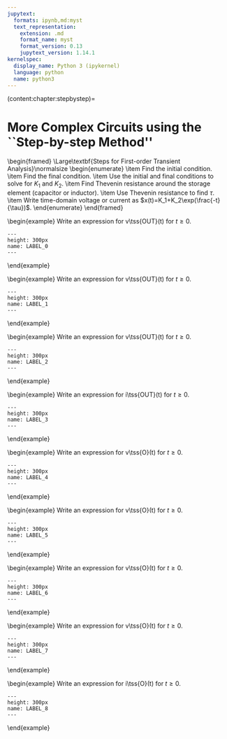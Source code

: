 ```yaml
---
jupytext:
  formats: ipynb,md:myst
  text_representation:
    extension: .md
    format_name: myst
    format_version: 0.13
    jupytext_version: 1.14.1
kernelspec:
  display_name: Python 3 (ipykernel)
  language: python
  name: python3
---
```


(content:chapter:stepbystep)=

# More Complex Circuits using the ``Step-by-step Method''

\begin{framed}
\Large\textbf{Steps for First-order Transient Analysis}\normalsize
\begin{enumerate}
\item Find the initial condition.
\item Find the final condition.
\item Use the initial and final conditions to solve for $K_1$ and $K_2$.
\item Find Thevenin resistance around the storage element (capacitor or inductor).
\item Use Thevenin resistance to find $\tau$.
\item Write time-domain voltage or current as $x(t)=K_1+K_2\exp(\frac{-t}{\tau})$.
\end{enumerate}
\end{framed}

\begin{example}
Write an expression for v\tss{OUT}(t) for $t\geq 0$.

```{figure} logo.png
---
height: 300px
name: LABEL_0
---
```

\end{example}

\begin{example}
Write an expression for v\tss{OUT}(t) for $t\geq 0$.

```{figure} logo.png
---
height: 300px
name: LABEL_1
---
```

\end{example}

\begin{example}
Write an expression for v\tss{OUT}(t) for $t\geq 0$.

```{figure} logo.png
---
height: 300px
name: LABEL_2
---
```

\end{example}

\begin{example}
Write an expression for i\tss{OUT}(t) for $t\geq 0$.

```{figure} logo.png
---
height: 300px
name: LABEL_3
---
```

\end{example}

\begin{example}
Write an expression for v\tss{O}(t) for $t\geq 0$.

```{figure} logo.png
---
height: 300px
name: LABEL_4
---
```

\end{example}

\begin{example}
Write an expression for v\tss{O}(t) for $t\geq 0$.

```{figure} logo.png
---
height: 300px
name: LABEL_5
---
```

\end{example}

\begin{example}
Write an expression for v\tss{O}(t) for $t\geq 0$.

```{figure} logo.png
---
height: 300px
name: LABEL_6
---
```

\end{example}

\begin{example}
Write an expression for v\tss{O}(t) for $t\geq 0$.

```{figure} logo.png
---
height: 300px
name: LABEL_7
---
```

\end{example}

\begin{example}
Write an expression for i\tss{O}(t) for $t\geq 0$.

```{figure} logo.png
---
height: 300px
name: LABEL_8
---
```

\end{example}
